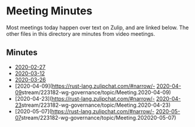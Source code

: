 # Meeting Minutes

Most meetings today happen over text on Zulip, and are linked below.
The other files in this directory are minutes from video meetings.

## Minutes

- [2020-02-27](https://rust-lang.zulipchat.com/#narrow/stream/223182-wg-governance/topic/meeting.202020-02-27)
- [2020-03-12](https://rust-lang.zulipchat.com/#narrow/stream/223182-wg-governance/topic/meeting.202020-03-12)
- [2020-03-26](https://rust-lang.zulipchat.com/#narrow/stream/223182-wg-governance/topic/Meeting.202020-03-26)
- [2020-04-09](https://rust-lang.zulipchat.com/#narrow/- [2020-04-09](https://rust-lang.zulipchat.com/#narrow/stream/223182-wg-governance/topic/Meeting.202020-04-09)stream/223182-wg-governance/topic/Meeting.2020-04-09)
- [2020-04-23](https://rust-lang.zulipchat.com/#narrow/- [2020-04-23](https://rust-lang.zulipchat.com/#narrow/stream/223182-wg-governance/topic/Meeting.202020-04-23)stream/223182-wg-governance/topic/Meeting.2020-04-23)
- [2020-05-07](https://rust-lang.zulipchat.com/#narrow/- [2020-05-07](https://rust-lang.zulipchat.com/#narrow/stream/223182-wg-governance/topic/Meeting.202020-05-07)stream/223182-wg-governance/topic/Meeting.202020-05-07)
